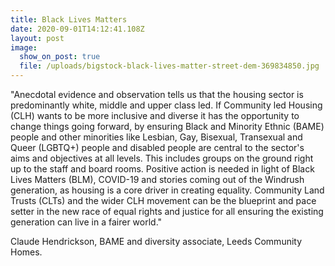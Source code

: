 ```yaml
---
title: Black Lives Matters
date: 2020-09-01T14:12:41.108Z
layout: post
image:
  show_on_post: true
  file: /uploads/bigstock-black-lives-matter-street-dem-369834850.jpg
---
```

"Anecdotal evidence and observation tells us that the housing sector is predominantly white, middle and upper class led.  If Community led Housing (CLH) wants to be more inclusive and diverse it has the opportunity to change things going forward, by ensuring Black and Minority Ethnic (BAME) people and other minorities like Lesbian, Gay, Bisexual, Transexual and Queer (LGBTQ+) people and disabled people are central to the sector's aims and objectives at all levels. This includes groups on the ground right up to the staff and board rooms.
Positive action is needed in light of Black Lives Matters (BLM), COVID-19 and stories coming out of the Windrush generation, as housing is a core driver in creating equality. Community Land Trusts (CLTs) and the wider CLH movement can be the blueprint and pace setter in the new race of equal rights and justice for all ensuring the existing generation can live in a fairer world." 

Claude Hendrickson, BAME and diversity associate, Leeds Community Homes.